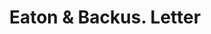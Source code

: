---
doi: 10.7916/D8N3182J
date_other: '1870'
date_other_textual: '1870'
form: correspondence
genre:
- Letters (correspondence)
name:
- Eaton & Backus
object_in_context_url: https://biggert.cul.columbia.edu/items/view/ave_biggert_01328
subject_hierarchical_geographic:
- Toledo, Ohio, United States
subject_name:
- Eaton & Backus
title: Eaton & Backus. Letter
sort_title: Eaton & Backus. Letter
call_number: ave_biggert_01328
coordinates:
- 41.66555555555556,-83.57527777777777
pid: ave_biggert_01328
identifiers: ave_biggert_01328
thumbnail: https://derivativo-1.library.columbia.edu/iiif/2/ldpd:343247/full/!256,256/0/native.jpg
permalink: /biggert/ave_biggert_01328/
layout: iiif-image-page
---